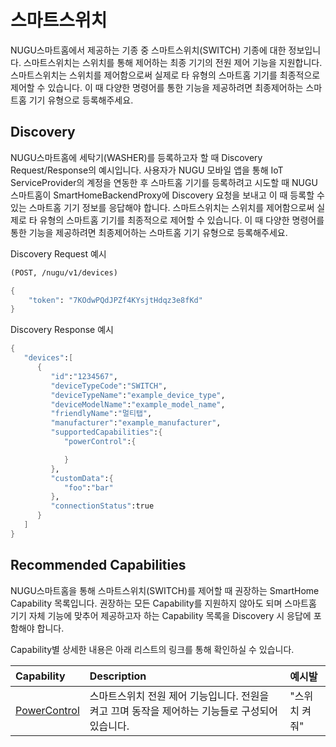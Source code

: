# 스마트스위치

NUGU스마트홈에서 제공하는 기종 중 스마트스위치\(SWITCH\) 기종에 대한 정보입니다. 스마트스위치는 스위치를 통해 제어하는 최종 기기의 전원 제어 기능을 지원합니다. 스마트스위치는 스위치를 제어함으로써 실제로 타 유형의 스마트홈 기기를 최종적으로 제어할 수 있습니다. 이 때 다양한 명령어를 통한 기능을 제공하려면 최종제어하는 스마트홈 기기 유형으로 등록해주세요.

## Discovery

NUGU스마트홈에 세탁기\(WASHER\)를 등록하고자 할 때 Discovery Request/Response의 예시입니다. 사용자가 NUGU 모바일 앱을 통해 IoT ServiceProvider의 계정을 연동한 후 스마트홈 기기를 등록하려고 시도할 때 NUGU스마트홈이 SmartHomeBackendProxy에 Discovery 요청을 보내고 이 때 등록할 수 있는 스마트홈 기기 정보를 응답해야 합니다. 스마트스위치는 스위치를 제어함으로써 실제로 타 유형의 스마트홈 기기를 최종적으로 제어할 수 있습니다. 이 때 다양한 명령어를 통한 기능을 제공하려면 최종제어하는 스마트홈 기기 유형으로 등록해주세요.

Discovery Request 예시

```scheme
(POST, /nugu/v1/devices)

{
    "token": "7KOdwPQdJPZf4KYsjtHdqz3e8fKd"
}
```

Discovery Response 예시

```scheme
{
   "devices":[
      {
         "id":"1234567",
         "deviceTypeCode":"SWITCH",
         "deviceTypeName":"example_device_type",
         "deviceModelName":"example_model_name",
         "friendlyName":"멀티탭",
         "manufacturer":"example_manufacturer",
         "supportedCapabilities":{
            "powerControl":{

            }
         },
         "customData":{
            "foo":"bar"
         },
         "connectionStatus":true
      }
   ]
}
```

## Recommended Capabilities

NUGU스마트홈을 통해 스마트스위치\(SWITCH\)를 제어할 때 권장하는 SmartHome Capability 목록입니다. 권장하는 모든 Capability를 지원하지 않아도 되며 스마트홈 기기 자체 기능에 맞추어 제공하고자 하는 Capability 목록을 Discovery 시 응답에 포함해야 합니다.

Capability별 상세한 내용은 아래 리스트의 링크를 통해 확인하실 수 있습니다.

| Capability | Description | 예시발 |
| :--- | :--- | :--- |
| [PowerControl](../smarthomecapability/powercontrol-interface.md) | 스마트스위치 전원 제어 기능입니다. 전원을 켜고 끄며 동작을 제어하는 기능들로 구성되어 있습니다. | "스위치 켜줘" |

